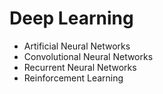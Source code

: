 # Deep Learning
- Artificial Neural Networks
- Convolutional Neural Networks
- Recurrent Neural Networks
- Reinforcement Learning
